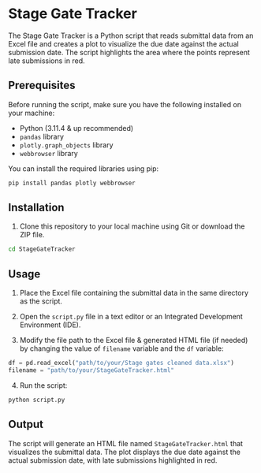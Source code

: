 # Stage Gate Tracker

The Stage Gate Tracker is a Python script that reads submittal data from an Excel file and creates a plot to visualize the due date against the actual submission date. The script highlights the area where the points represent late submissions in red.

## Prerequisites

Before running the script, make sure you have the following installed on your machine:

- Python (3.11.4 & up recommended)
- `pandas` library
- `plotly.graph_objects` library
- `webbrowser` library

You can install the required libraries using pip:

```bash
pip install pandas plotly webbrowser
```

## Installation

1. Clone this repository to your local machine using Git or download the ZIP file.
```bash
cd StageGateTracker
```
## Usage

1. Place the Excel file containing the submittal data in the same directory as the script.

2. Open the `script.py` file in a text editor or an Integrated Development Environment (IDE).

3. Modify the file path to the Excel file & generated HTML file (if needed) by changing the value of `filename` variable and the `df` variable:

```python
df = pd.read_excel("path/to/your/Stage gates cleaned data.xlsx")
filename = "path/to/your/StageGateTracker.html"
```
4. Run the script:

```python
python script.py
```

## Output

The script will generate an HTML file named `StageGateTracker.html` that visualizes the submittal data. The plot displays the due date against the actual submission date, with late submissions highlighted in red.


